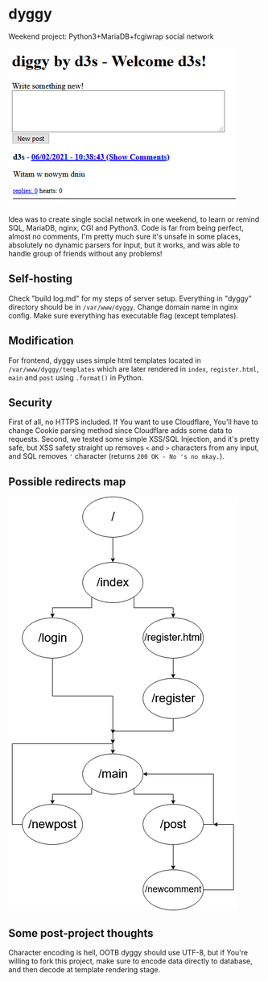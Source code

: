 # dyggy
Weekend project: Python3+MariaDB+fcgiwrap social network

![Main](/diggymain.png)

Idea was to create single social network in one weekend, to learn or remind SQL, MariaDB, nginx, CGI and Python3. Code is far from being perfect, almost no comments, I'm pretty much sure it's unsafe in some places, absolutely no dynamic parsers for input, but it works, and was able to handle group of friends without any problems!

## Self-hosting
Check "build log.md" for my steps of server setup. Everything in "dyggy" directory should be in `/var/www/dyggy`. Change domain name in nginx config. Make sure everything has executable flag (except templates).

## Modification
For frontend, dyggy uses simple html templates located in `/var/www/dyggy/templates` which are later rendered in `index`, `register.html`, `main` and `post` using `.format()` in Python.

## Security
First of all, no HTTPS included. If You want to use Cloudflare, You'll have to change Cookie parsing method since Cloudflare adds some data to requests. Second, we tested some simple XSS/SQL Injection, and it's pretty safe, but XSS safety straight up removes `<` and `>` characters from any input, and SQL removes `'` character (returns `200 OK - No 's no mkay.`).

## Possible redirects map
![Map](/redirects.png)

## Some post-project thoughts
Character encoding is hell, OOTB dyggy should use UTF-8, but if You're willing to fork this project, make sure to encode data directly to database, and then decode at template rendering stage.
